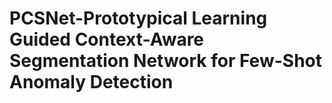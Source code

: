 # PCSNet-Prototypical Learning Guided Context-Aware Segmentation Network for Few-Shot Anomaly Detection
